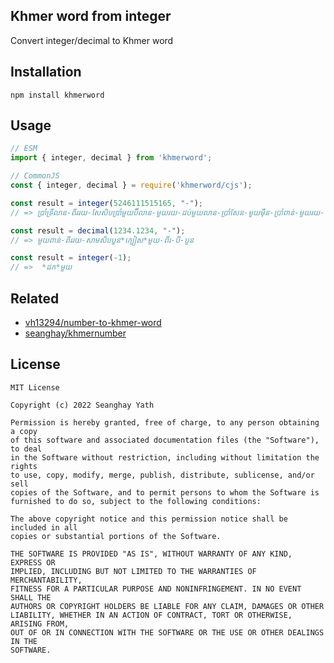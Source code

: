 ## Khmer word from integer 

Convert integer/decimal to Khmer word

## Installation

```
npm install khmerword
```

## Usage

```js
// ESM
import { integer, decimal } from 'khmerword';

// CommonJS
const { integer, decimal } = require('khmerword/cjs');

const result = integer(5246111515165, "-");
// => ប្រាំទ្រីលាន-ពីររយ-សែសិបប្រាំមួយប៊ីលាន-មួយរយ-ដប់មួយលាន-ប្រាំសែន-មួយម៉ឺន-ប្រាំពាន់-មួយរយ-ហុកសិបប្រាំ

const result = decimal(1234.1234, "-");
// => មួយពាន់-ពីររយ-សាមសិបបួន*ក្បៀស*មួយ-ពីរ-បី-បួន

const result = integer(-1);
// =>  *ដក*មួយ
```


## Related

- [vh13294/number-to-khmer-word](https://github.com/vh13294/number-to-khmer-word)
- [seanghay/khmernumber](https://github.com/seanghay/khmernumber)

## License

```
MIT License

Copyright (c) 2022 Seanghay Yath

Permission is hereby granted, free of charge, to any person obtaining a copy
of this software and associated documentation files (the "Software"), to deal
in the Software without restriction, including without limitation the rights
to use, copy, modify, merge, publish, distribute, sublicense, and/or sell
copies of the Software, and to permit persons to whom the Software is
furnished to do so, subject to the following conditions:

The above copyright notice and this permission notice shall be included in all
copies or substantial portions of the Software.

THE SOFTWARE IS PROVIDED "AS IS", WITHOUT WARRANTY OF ANY KIND, EXPRESS OR
IMPLIED, INCLUDING BUT NOT LIMITED TO THE WARRANTIES OF MERCHANTABILITY,
FITNESS FOR A PARTICULAR PURPOSE AND NONINFRINGEMENT. IN NO EVENT SHALL THE
AUTHORS OR COPYRIGHT HOLDERS BE LIABLE FOR ANY CLAIM, DAMAGES OR OTHER
LIABILITY, WHETHER IN AN ACTION OF CONTRACT, TORT OR OTHERWISE, ARISING FROM,
OUT OF OR IN CONNECTION WITH THE SOFTWARE OR THE USE OR OTHER DEALINGS IN THE
SOFTWARE.
```
